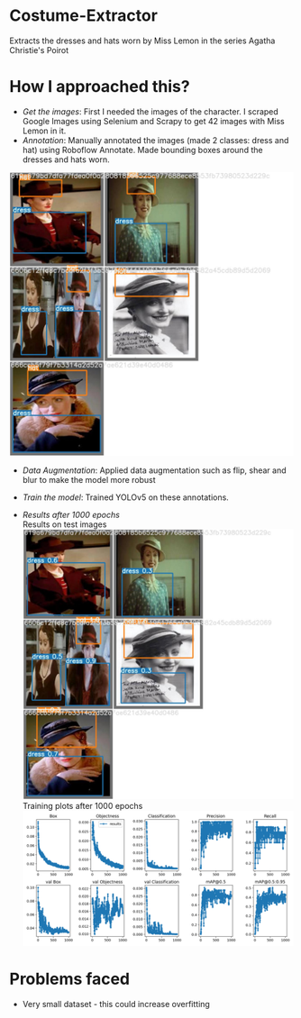 # Costume-Extractor
Extracts the dresses and hats worn by Miss Lemon in the series Agatha Christie's Poirot

# How I approached this? 
* *Get the images*: First I needed the images of the character. I scraped Google Images using Selenium and Scrapy to get 42 images with Miss Lemon in it. 
* *Annotation*: Manually annotated the images (made 2 classes: dress and hat) using Roboflow Annotate. Made bounding boxes around the dresses and hats worn.

![Images after annotation - tagged dresses and hats](https://github.com/amaj8/Costume-Extractor/blob/main/miss_lemon_costumes_annotated.jpeg)

* *Data Augmentation*: Applied data augmentation such as flip, shear and blur to make the model more robust

* *Train the model*: Trained YOLOv5 on these annotations.
* *Results after 1000 epochs*
<br/> Results on test images
![Results on test images](https://github.com/amaj8/Costume-Extractor/blob/main/results_1000_epochs.jpeg)
<br/> Training plots after 1000 epochs
![Training plots after 1000 epochs](https://github.com/amaj8/Costume-Extractor/blob/main/plots_1000_epochs.png)


# Problems faced 
* Very small dataset - this could increase overfitting 
